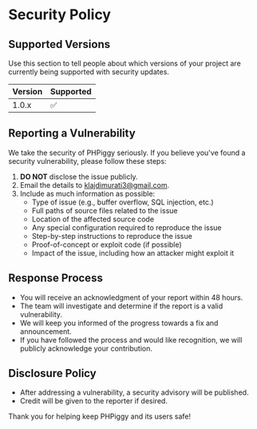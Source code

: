 # Security Policy

## Supported Versions

Use this section to tell people about which versions of your project are currently being supported with security updates.

| Version | Supported          |
| ------- | ------------------ |
| 1.0.x   | :white_check_mark: |

## Reporting a Vulnerability

We take the security of PHPiggy seriously. If you believe you've found a security vulnerability, please follow these steps:

1. **DO NOT** disclose the issue publicly.
2. Email the details to [klajdimurati3@gmail.com](mailto:klajdimurati3@gmail.com).
3. Include as much information as possible:
   - Type of issue (e.g., buffer overflow, SQL injection, etc.)
   - Full paths of source files related to the issue
   - Location of the affected source code
   - Any special configuration required to reproduce the issue
   - Step-by-step instructions to reproduce the issue
   - Proof-of-concept or exploit code (if possible)
   - Impact of the issue, including how an attacker might exploit it

## Response Process

- You will receive an acknowledgment of your report within 48 hours.
- The team will investigate and determine if the report is a valid vulnerability.
- We will keep you informed of the progress towards a fix and announcement.
- If you have followed the process and would like recognition, we will publicly acknowledge your contribution.

## Disclosure Policy

- After addressing a vulnerability, a security advisory will be published.
- Credit will be given to the reporter if desired.

Thank you for helping keep PHPiggy and its users safe!
